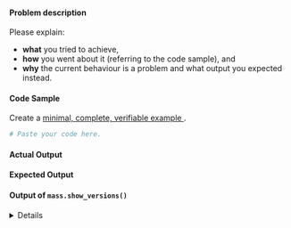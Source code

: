 #### Problem description

Please explain:
* **what** you tried to achieve,
* **how** you went about it (referring to the code sample), and
* **why** the current behaviour is a problem and what output
  you expected instead.

#### Code Sample

Create a [minimal, complete, verifiable example
](https://stackoverflow.com/help/mcve).

```python
# Paste your code here.

```

#### Actual Output

#### Expected Output

#### Output of `mass.show_versions()`

<details>
# Paste the output of `import mass; mass.show_versions()` here.

</details>
